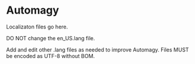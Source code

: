 Automagy
========

Localizaton files go here.

DO NOT change the en_US.lang file.

Add and edit other .lang files as needed to improve Automagy. Files MUST be encoded as UTF-8 without BOM.
